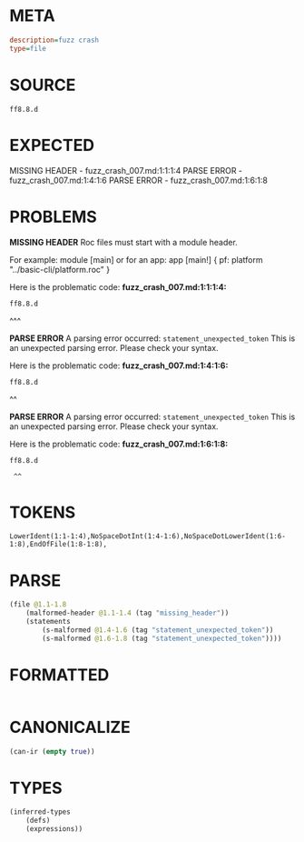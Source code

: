 # META
~~~ini
description=fuzz crash
type=file
~~~
# SOURCE
~~~roc
ff8.8.d
~~~
# EXPECTED
MISSING HEADER - fuzz_crash_007.md:1:1:1:4
PARSE ERROR - fuzz_crash_007.md:1:4:1:6
PARSE ERROR - fuzz_crash_007.md:1:6:1:8
# PROBLEMS
**MISSING HEADER**
Roc files must start with a module header.

For example:
        module [main]
or for an app:
        app [main!] { pf: platform "../basic-cli/platform.roc" }

Here is the problematic code:
**fuzz_crash_007.md:1:1:1:4:**
```roc
ff8.8.d
```
^^^


**PARSE ERROR**
A parsing error occurred: `statement_unexpected_token`
This is an unexpected parsing error. Please check your syntax.

Here is the problematic code:
**fuzz_crash_007.md:1:4:1:6:**
```roc
ff8.8.d
```
   ^^


**PARSE ERROR**
A parsing error occurred: `statement_unexpected_token`
This is an unexpected parsing error. Please check your syntax.

Here is the problematic code:
**fuzz_crash_007.md:1:6:1:8:**
```roc
ff8.8.d
```
     ^^


# TOKENS
~~~zig
LowerIdent(1:1-1:4),NoSpaceDotInt(1:4-1:6),NoSpaceDotLowerIdent(1:6-1:8),EndOfFile(1:8-1:8),
~~~
# PARSE
~~~clojure
(file @1.1-1.8
	(malformed-header @1.1-1.4 (tag "missing_header"))
	(statements
		(s-malformed @1.4-1.6 (tag "statement_unexpected_token"))
		(s-malformed @1.6-1.8 (tag "statement_unexpected_token"))))
~~~
# FORMATTED
~~~roc

~~~
# CANONICALIZE
~~~clojure
(can-ir (empty true))
~~~
# TYPES
~~~clojure
(inferred-types
	(defs)
	(expressions))
~~~
